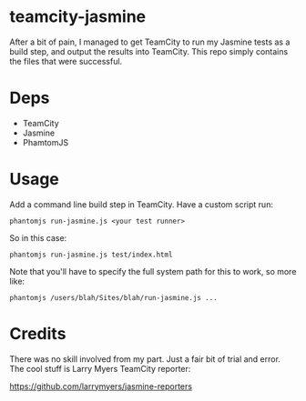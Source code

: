 # teamcity-jasmine

After a bit of pain, I managed to get TeamCity to run my Jasmine tests as a build step, and output the results into TeamCity. This repo simply contains the files that were successful.

Deps
====

- TeamCity
- Jasmine
- PhamtomJS

Usage
=====

Add a command line build step in TeamCity. Have a custom script run:

```
phantomjs run-jasmine.js <your test runner>
```

So in this case:

```
phantomjs run-jasmine.js test/index.html
```

Note that you'll have to specify the full system path for this to work, so more like:

```
phantomjs /users/blah/Sites/blah/run-jasmine.js ...
```

Credits
=======

There was no skill involved from my part. Just a fair bit of trial and error. The cool stuff is Larry Myers TeamCity reporter:

https://github.com/larrymyers/jasmine-reporters
